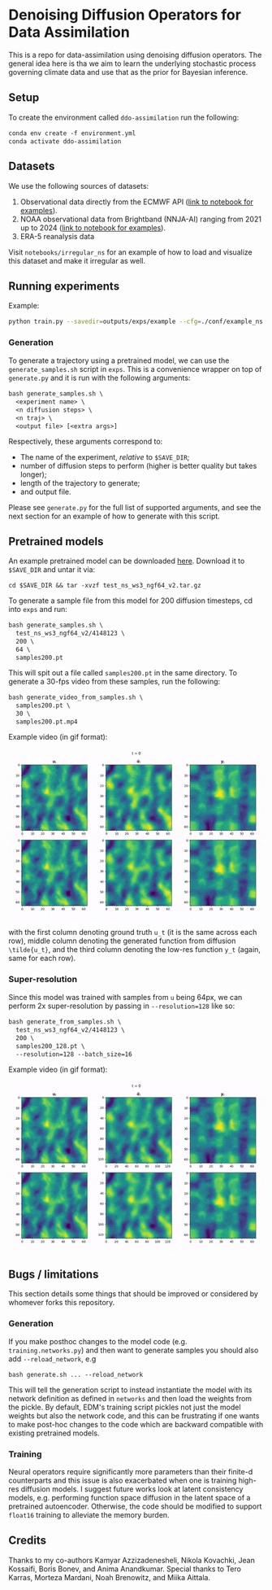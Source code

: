 # Denoising Diffusion Operators for Data Assimilation

This is a repo for data-assimilation using denoising diffusion operators. The general idea here is tha we aim to learn the underlying stochastic process governing climate data and use that as the prior for Bayesian inference.

## Setup

To create the environment called `ddo-assimilation` run the following:

```
conda env create -f environment.yml
conda activate ddo-assimilation
```

## Datasets

We use the following sources of datasets:

1. Observational data directly from the ECMWF API ([link to notebook for examples](./notebooks/ecmwf.ipynb)).
2. NOAA observational data from Brightband (NNJA-AI) ranging from 2021 up to 2024 ([link to notebook for examples](./notebooks/nnja.ipynb)).
3. ERA-5 reanalysis data

Visit `notebooks/irregular_ns` for an example of how to load and visualize this dataset and make it irregular as well.

## Running experiments

Example:

```bash
python train.py --savedir=outputs/exps/example --cfg=./conf/example_ns.json
```

### Generation

To generate a trajectory using a pretrained model, we can use the `generate_samples.sh` script in `exps`. This is a convenience wrapper on top of `generate.py` and it is run with the following arguments:

```
bash generate_samples.sh \
  <experiment name> \
  <n diffusion steps> \
  <n traj> \
  <output file> [<extra args>]
```

Respectively, these arguments correspond to:

- The name of the experiment, _relative_ to `$SAVE_DIR`;
- number of diffusion steps to perform (higher is better quality but takes longer);
- length of the trajectory to generate;
- and output file.

Please see `generate.py` for the full list of supported arguments, and see the next section for an example of how to generate with this script.

## Pretrained models

An example pretrained model can be downloaded [here](https://drive.google.com/file/d/1lpH6WVPqjZU1qNCH_2aWejU834mo6Urj/view?usp=drive_link). Download it to `$SAVE_DIR` and untar it via:

```
cd $SAVE_DIR && tar -xvzf test_ns_ws3_ngf64_v2.tar.gz
```

To generate a sample file from this model for 200 diffusion timesteps, cd into `exps` and run:

```
bash generate_samples.sh \
  test_ns_ws3_ngf64_v2/4148123 \
  200 \
  64 \
  samples200.pt
```

This will spit out a file called `samples200.pt` in the same directory. To generate a 30-fps video from these samples, run the following:

```
bash generate_video_from_samples.sh \
  samples200.pt \
  30 \
  samples200.pt.mp4
```

Example video (in gif format):

![generated viz](media/generated.gif)

with the first column denoting ground truth `u_t` (it is the same across each row), middle column denoting the generated function from diffusion `\tilde{u_t}`, and the third column denoting the low-res function `y_t` (again, same for each row).

### Super-resolution

Since this model was trained with samples from `u` being 64px, we can perform 2x super-resolution by passing in `--resolution=128` like so:

```
bash generate_from_samples.sh \
  test_ns_ws3_ngf64_v2/4148123 \
  200 \
  samples200_128.pt \
  --resolution=128 --batch_size=16
```

Example video (in gif format):

![generated viz](media/generated128.gif)

## Bugs / limitations

This section details some things that should be improved or considered by whomever forks this repository.

### Generation

If you make posthoc changes to the model code (e.g. `training.networks.py`) and then want to generate samples you should also add `--reload_network`, e.g

```
bash generate.sh ... --reload_network
```

This will tell the generation script to instead instantiate the model with its network definition as defined in `networks` and then load the weights from the pickle. By default, EDM's training script pickles not just the model weights but also the network code, and this can be frustrating if one wants to make post-hoc changes to the code which are backward compatible with existing pretrained models.

### Training

Neural operators require significantly more parameters than their finite-d counterparts and this issue is also exacerbated when one is training high-res diffusion models. I suggest future works look at latent consistency models, e.g. performing function space diffusion in the latent space of a pretrained autoencoder. Otherwise, the code should be modified to support `float16` training to alleviate the memory burden.

## Credits

Thanks to my co-authors Kamyar Azzizadenesheli, Nikola Kovachki, Jean Kossaifi, Boris Bonev, and Anima Anandkumar. Special thanks to Tero Karras, Morteza Mardani, Noah Brenowitz, and Miika Aittala.
